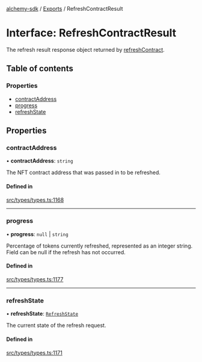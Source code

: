 [alchemy-sdk](../README.md) / [Exports](../modules.md) / RefreshContractResult

# Interface: RefreshContractResult

The refresh result response object returned by [refreshContract](../classes/NftNamespace.md#refreshcontract).

## Table of contents

### Properties

- [contractAddress](RefreshContractResult.md#contractaddress)
- [progress](RefreshContractResult.md#progress)
- [refreshState](RefreshContractResult.md#refreshstate)

## Properties

### contractAddress

• **contractAddress**: `string`

The NFT contract address that was passed in to be refreshed.

#### Defined in

[src/types/types.ts:1168](https://github.com/alchemyplatform/alchemy-sdk-js/blob/0c05b32/src/types/types.ts#L1168)

___

### progress

• **progress**: ``null`` \| `string`

Percentage of tokens currently refreshed, represented as an integer string.
Field can be null if the refresh has not occurred.

#### Defined in

[src/types/types.ts:1177](https://github.com/alchemyplatform/alchemy-sdk-js/blob/0c05b32/src/types/types.ts#L1177)

___

### refreshState

• **refreshState**: [`RefreshState`](../enums/RefreshState.md)

The current state of the refresh request.

#### Defined in

[src/types/types.ts:1171](https://github.com/alchemyplatform/alchemy-sdk-js/blob/0c05b32/src/types/types.ts#L1171)
